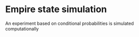 # Empire state simulation
An experiment based on conditional probabilities is simulated computationally
